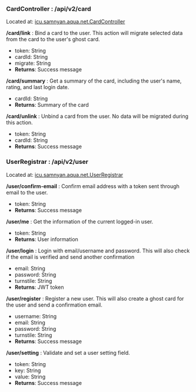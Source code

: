 

### CardController : /api/v2/card

Located at: [icu.samnyan.aqua.net.CardController](icu/samnyan/aqua/net/CardController.kt)

**/card/link** : Bind a card to the user. This action will migrate selected data from the card to the user's ghost card.

* token: String
* cardId: String
* migrate: String
* **Returns**: Success message

**/card/summary** : Get a summary of the card, including the user's name, rating, and last login date.

* cardId: String
* **Returns**: Summary of the card

**/card/unlink** : Unbind a card from the user. No data will be migrated during this action.

* token: String
* cardId: String
* **Returns**: Success message


### UserRegistrar : /api/v2/user

Located at: [icu.samnyan.aqua.net.UserRegistrar](icu/samnyan/aqua/net/UserRegistrar.kt)

**/user/confirm-email** : Confirm email address with a token sent through email to the user.

* token: String
* **Returns**: Success message

**/user/me** : Get the information of the current logged-in user.

* token: String
* **Returns**: User information

**/user/login** : Login with email/username and password. This will also check if the email is verified and send another confirmation

* email: String
* password: String
* turnstile: String
* **Returns**: JWT token

**/user/register** : Register a new user. This will also create a ghost card for the user and send a confirmation email.

* username: String
* email: String
* password: String
* turnstile: String
* **Returns**: Success message

**/user/setting** : Validate and set a user setting field.

* token: String
* key: String
* value: String
* **Returns**: Success message
